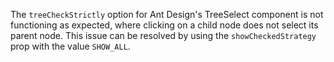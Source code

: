 The `treeCheckStrictly` option for Ant Design's TreeSelect component is not functioning as expected, where clicking on a child node does not select its parent node. This issue can be resolved by using the `showCheckedStrategy` prop with the value `SHOW_ALL`.
